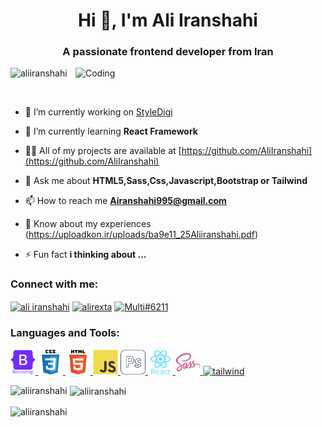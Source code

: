 <h1 align="center">Hi 👋, I'm Ali Iranshahi</h1>
<h3 align="center">A passionate frontend developer from Iran</h3>
<img align="right" alt="Coding" width="400" src="https://cdn.dribbble.com/users/1162077/screenshots/3848914/programmer.gif"

<p align="left"> <img src="https://komarev.com/ghpvc/?username=aliiranshahi&label=Profile%20views&color=0e75b6&style=flat" alt="aliiranshahi" /> </p>

<p align="left"> <a href="https://twitter.com/" target="blank"><img src="https://img.shields.io/twitter/follow/?logo=twitter&style=for-the-badge" alt="" /></a> </p>

- 🔭 I’m currently working on [StyleDigi](https://github.com/AliIranshahi/StyleDigi-Project.git)

- 🌱 I’m currently learning **React Framework**

- 👨‍💻 All of my projects are available at [https://github.com/AliIranshahi](https://github.com/AliIranshahi)

- 💬 Ask me about **HTML5,Sass,Css,Javascript,Bootstrap or Tailwind**

- 📫 How to reach me **Airanshahi995@gmail.com**

- 📄 Know about my experiences (https://uploadkon.ir/uploads/ba9e11_25Aliiranshahi.pdf)

- ⚡ Fun fact **i thinking about ...**

<h3 align="left">Connect with me:</h3>
<p align="left">
<a href="https://linkedin.com/in/ali iranshahi" target="blank"><img align="center" src="https://raw.githubusercontent.com/rahuldkjain/github-profile-readme-generator/master/src/images/icons/Social/linked-in-alt.svg" alt="ali iranshahi" height="30" width="40" /></a>
<a href="https://instagram.com/alirexta" target="blank"><img align="center" src="https://raw.githubusercontent.com/rahuldkjain/github-profile-readme-generator/master/src/images/icons/Social/instagram.svg" alt="alirexta" height="30" width="40" /></a>
<a href="https://discord.gg/Multi#6211" target="blank"><img align="center" src="https://raw.githubusercontent.com/rahuldkjain/github-profile-readme-generator/master/src/images/icons/Social/discord.svg" alt="Multi#6211" height="30" width="40" /></a>
</p>

<h3 align="left">Languages and Tools:</h3>
<p align="left"> <a href="https://getbootstrap.com" target="_blank" rel="noreferrer"> <img src="https://raw.githubusercontent.com/devicons/devicon/master/icons/bootstrap/bootstrap-plain-wordmark.svg" alt="bootstrap" width="40" height="40"/> </a> <a href="https://www.w3schools.com/css/" target="_blank" rel="noreferrer"> <img src="https://raw.githubusercontent.com/devicons/devicon/master/icons/css3/css3-original-wordmark.svg" alt="css3" width="40" height="40"/> </a> <a href="https://www.w3.org/html/" target="_blank" rel="noreferrer"> <img src="https://raw.githubusercontent.com/devicons/devicon/master/icons/html5/html5-original-wordmark.svg" alt="html5" width="40" height="40"/> </a> <a href="https://developer.mozilla.org/en-US/docs/Web/JavaScript" target="_blank" rel="noreferrer"> <img src="https://raw.githubusercontent.com/devicons/devicon/master/icons/javascript/javascript-original.svg" alt="javascript" width="40" height="40"/> </a> <a href="https://www.photoshop.com/en" target="_blank" rel="noreferrer"> <img src="https://raw.githubusercontent.com/devicons/devicon/master/icons/photoshop/photoshop-line.svg" alt="photoshop" width="40" height="40"/> </a> <a href="https://reactjs.org/" target="_blank" rel="noreferrer"> <img src="https://raw.githubusercontent.com/devicons/devicon/master/icons/react/react-original-wordmark.svg" alt="react" width="40" height="40"/> </a> <a href="https://sass-lang.com" target="_blank" rel="noreferrer"> <img src="https://raw.githubusercontent.com/devicons/devicon/master/icons/sass/sass-original.svg" alt="sass" width="40" height="40"/> </a> <a href="https://tailwindcss.com/" target="_blank" rel="noreferrer"> <img src="https://www.vectorlogo.zone/logos/tailwindcss/tailwindcss-icon.svg" alt="tailwind" width="40" height="40"/> </a> </p>

<p><img align="left" src="https://github-readme-stats.vercel.app/api/top-langs?username=aliiranshahi&show_icons=true&locale=en&layout=compact" alt="aliiranshahi" /></p>

<p>&nbsp;<img align="center" src="https://github-readme-stats.vercel.app/api?username=aliiranshahi&show_icons=true&locale=en" alt="aliiranshahi" /></p>

<p><img align="center" src="https://github-readme-streak-stats.herokuapp.com/?user=aliiranshahi&" alt="aliiranshahi" /></p>



<!--
**AliIranshahi/AliIranshahi** is a ✨ _special_ ✨ repository because its `README.md` (this file) appears on your GitHub profile.

Here are some ideas to get you started:

- 🔭 I’m currently working on ...
- 🌱 I’m currently learning ...
- 👯 I’m looking to collaborate on ...
- 🤔 I’m looking for help with ...
- 💬 Ask me about ...
- 📫 How to reach me: ...
- 😄 Pronouns: ...
- ⚡ Fun fact: ...
-->
